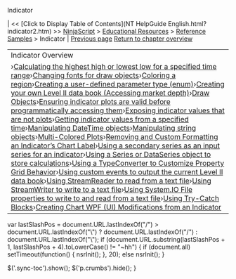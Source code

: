 ﻿










 


Indicator







| &lt;&lt; [Click to Display Table of Contents](NT HelpGuide English.html?indicator2.htm) &gt;&gt;
 [NinjaScript](ninjascript.htm) &gt; [Educational Resources](educational_resources.htm) &gt; [Reference Samples](reference_samples.htm) &gt;
Indicator | [Previous page](reference_samples.htm)
[Return to chapter overview](reference_samples.htm)












|  |
| --- |
| Indicator Overview
›[Calculating the highest high or lowest low for a specified time range](calculating_the_highest_high_o.htm)›[Changing fonts for draw objects](changing_fonts_for_draw_object.htm)›[Coloring a region](coloring_a_region.htm)›[Creating a user-defined parameter type (enum)](creating_a_user-defined_parame.htm)›[Creating your own Level II data book (Accessing market depth)](creating_your_own_level_ii_dat.htm)›[Draw Objects](draw_objects.htm)›[Ensuring indicator plots are valid before programmatically accessing them](ensuring_indicator_plots_are_v.htm)›[Exposing indicator values that are not plots](exposing_indicator_values_that.htm)›[Getting indicator values from a specified time](getting_indicator_values_from_.htm)›[Manipulating DateTime objects](manipulating_datetime_objects.htm)›[Manipulating string objects](manipulating_string_objects.htm)›[Multi-Colored Plots](multi-colored_plots.htm)›[Removing and Custom Formatting an Indicator’s Chart Label](removing_and_custom_formatting.htm)›[Using a secondary series as an input series for an indicator](using_a_secondary_series_as_an.htm)›[Using a Series or DataSeries object to store calculations](using_a_series_or_dataseries_o.htm)›[Using a TypeConverter to Customize Property Grid Behavior](using_a_typeconverter_to_custo.htm)›[Using custom events to output the current Level II data book](using_custom_events_to_output_.htm)›[Using StreamReader to read from a text file](using_streamreader_to_read_fro.htm)›[Using StreamWriter to write to a text file](using_streamwriter_to_write_to.htm)›[Using System.IO File properties to write to and read from a text file](using_system_io_file_propertie.htm)›[Using Try-Catch Blocks](using_try-catch_blocks.htm)›[Creating Chart WPF (UI) Modifications from an Indicator](creating-chart-wpf-(ui)-modifi.htm) |






 
 var lastSlashPos = document.URL.lastIndexOf("/") &gt; document.URL.lastIndexOf("\\") ? document.URL.lastIndexOf("/") : document.URL.lastIndexOf("\\");
 if (document.URL.substring(lastSlashPos + 1, lastSlashPos + 4).toLowerCase() != "~hh") {
 if (document.all) setTimeout(function() {
 nsrInit();
 }, 20);
 else nsrInit();
 }
 
 
 $('.sync-toc').show();
 $('p.crumbs').hide();
 }
 
 
 




